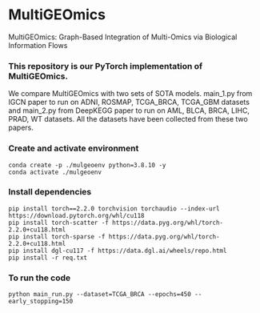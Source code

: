 # MultiGEOmics
MultiGEOmics: Graph-Based Integration of Multi-Omics via Biological
Information Flows

### This repository is our PyTorch implementation of MultiGEOmics.
We compare MultiGEOmics with two sets of SOTA models. main_1.py from IGCN paper to run on ADNI, ROSMAP, TCGA_BRCA, TCGA_GBM datasets and main_2.py from DeepKEGG paper to run on AML, BLCA, BRCA, LIHC, PRAD, WT datasets. All the datasets have been collected from these two papers. 


### Create and activate environment
```shell script
conda create -p ./mulgeoenv python=3.8.10 -y
conda activate ./mulgeoenv
```



### Install dependencies 
```shell script
pip install torch==2.2.0 torchvision torchaudio --index-url https://download.pytorch.org/whl/cu118
pip install torch-scatter -f https://data.pyg.org/whl/torch-2.2.0+cu118.html
pip install torch-sparse -f https://data.pyg.org/whl/torch-2.2.0+cu118.html
pip install dgl-cu117 -f https://data.dgl.ai/wheels/repo.html
pip install -r req.txt
```


### To run the code
```shell script
python main_run.py --dataset=TCGA_BRCA --epochs=450 --early_stopping=150
```


